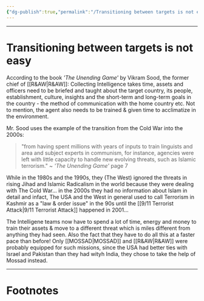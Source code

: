 ```yaml
---
{"dg-publish":true,"permalink":"/Transitioning between targets is not easy/","tags":["Espionage"]}
---
```



---
# Transitioning between targets is not easy
According to the book *'The Unending Game'* by Vikram Sood, the former chief of [[R&AW\|R&AW]]:
Collecting Intelligence takes time, assets and officers need to be briefed and taught about the target country, its people, establishment, culture, insights and the short-term and long-term goals in the country - the method of communication with the home country etc. Not to mention, the agent also needs to be trained & given time to acclimatize in the environment.

Mr. Sood uses the example of the transition from the Cold War into the 2000s:
> "from having spent millions with years of inputs to train linguists and area and subject experts in communism, for instance, agencies were left with little capacity to handle new evolving threats, such as Islamic terrorism."
> ~ *'The Unending Game'* page 7

While in the 1980s and the 1990s, they (The West) ignored the threats in rising Jihad and Islamic Radicalism in the world because they were dealing with The Cold War... in the 2000s they had no information about Islam in detail and infact, The USA and the West in general used to call Terrorism in Kashmir as a "law & order issue" in the 90s until the [[9/11 Terrorist Attack\|9/11 Terrorist Attack]] happened in 2001...

The Intelligene teams now have to spend a lot of time, energy and money to train their assets & move to a different threat which is miles different from anything they had seen. Also the fact that they have to do all this at a faster pace than before! Only [[MOSSAD\|MOSSAD]] and [[R&AW\|R&AW]] were probably equipped for such missions, since the USA had better ties with Israel and Pakistan than they had wityh India, they chose to take the help of Mossad instead.

---
# Footnotes